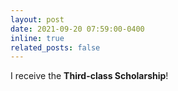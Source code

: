 ```yaml
---
layout: post
date: 2021-09-20 07:59:00-0400
inline: true
related_posts: false
---
```


I receive the **Third-class Scholarship**!

